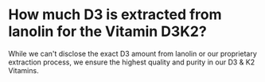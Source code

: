 # How much D3 is extracted from lanolin for the Vitamin D3K2?

While we can't disclose the exact D3 amount from lanolin or our proprietary extraction process, we ensure the highest quality and purity in our D3 & K2 Vitamins.